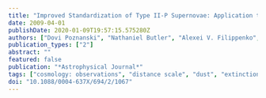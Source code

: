 ```yaml
---
title: "Improved Standardization of Type II-P Supernovae: Application to an Expanded Sample"
date: 2009-04-01
publishDate: 2020-01-09T19:57:15.575280Z
authors: ["Dovi Poznanski", "Nathaniel Butler", "Alexei V. Filippenko", "Mohan Ganeshalingam", "Weidong Li", "Joshua S. Bloom", "Ryan Chornock", "Ryan J. Foley", "Peter E. Nugent", "Jeffrey M. Silverman", "S. Bradley Cenko", "Elinor L. Gates", "Douglas C. Leonard", "Adam A. Miller", "Maryam Modjaz", "Frank J. D. Serduke", "Nathan Smith", "Brandon J. Swift", "Diane S. Wong"]
publication_types: ["2"]
abstract: ""
featured: false
publication: "*Astrophysical Journal*"
tags: ["cosmology: observations", "distance scale", "dust", "extinction", "supernovae: general", "Astrophysics"]
doi: "10.1088/0004-637X/694/2/1067"
---
```


